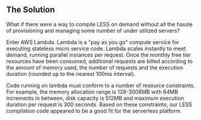 ## The Solution

What if there were a way to compile LESS on demand without all the hassle of provisioning and managing some number of under utilized servers?

Enter AWS Lambda.  Lambda is a "pay as you go" compute service for executing stateless micro service code.  Lambda scales instantly to meet demand, running parallel instances per request.  Once the monthly free tier resources have been consumed, additional requests are billed according to the amount of memory used, the number of requests and the execution duration (rounded up to the nearest 100ms interval).

Code running on lambda must conform to a number of resource constraints.  For example, the memory allocation range is 128-3008MB with 64MB increments in between, disk capacity is 512MB and maximum execution duration per request is 300 seconds.  Based on these constraints, our LESS compilation code appeared to be a good fit for the serverless platform.
